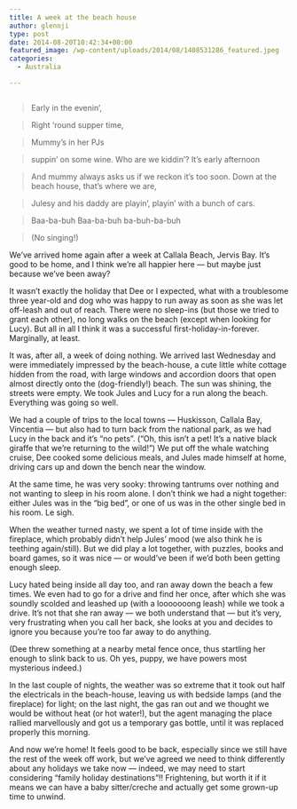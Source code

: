 ```yaml
---
title: A week at the beach house
author: glennji
type: post
date: 2014-08-20T10:42:34+00:00
featured_image: /wp-content/uploads/2014/08/1408531286_featured.jpeg
categories:
  - Australia

---
```

<div>
</div>

<a href="/wp-content/uploads/2014/08/1408531193_full.jpeg" target="_blank" rel="noopener noreferrer"><img class="aligncenter full" title="" src="/wp-content/uploads/2014/08/1408531193_thumb.jpeg" alt="" align="middle" /></a>

> Early in the evenin’,
  
> Right ‘round supper time,
  
> Mummy’s in her PJs
  
> suppin’ on some wine. Who are we kiddin’? It’s early afternoon
  
> And mummy always asks us if we reckon it’s too soon. Down at the beach house, that’s where we are,
  
> Julesy and his daddy are playin’, playin’ with a bunch of cars.
  
> Baa-ba-buh Baa-ba-buh ba-buh-ba-buh
  
> (No singing!)

<p class="">
  We’ve arrived home again after a week at Callala Beach, Jervis Bay. It’s good to be home, and I think we’re all happier here — but maybe just because we’ve been away?
</p>

It wasn’t exactly the holiday that Dee or I expected, what with a troublesome three year-old and dog who was happy to run away as soon as she was let off-leash and out of reach. There were no sleep-ins (but those we tried to grant each other), no long walks on the beach (except when looking for Lucy). But all in all I think it was a successful first-holiday-in-forever. Marginally, at least.
  
It was, after all, a week of doing nothing. We arrived last Wednesday and were immediately impressed by the beach-house, a cute little white cottage hidden from the road, with large windows and accordion doors that open almost directly onto the (dog-friendly!) beach. The sun was shining, the streets were empty. We took Jules and Lucy for a run along the beach. Everything was going so well.
  
We had a couple of trips to the local towns — Huskisson, Callala Bay, Vincentia — but also had to turn back from the national park, as we had Lucy in the back and it’s “no pets”. (“Oh, this isn’t a pet! It’s a native black giraffe that we’re returning to the wild!”) We put off the whale watching cruise, Dee cooked some delicious meals, and Jules made himself at home, driving cars up and down the bench near the window.
  
At the same time, he was very sooky: throwing tantrums over nothing and not wanting to sleep in his room alone. I don’t think we had a night together: either Jules was in the “big bed”, or one of us was in the other single bed in his room. Le sigh.
  
When the weather turned nasty, we spent a lot of time inside with the fireplace, which probably didn’t help Jules’ mood (we also think he is teething again/still). But we did play a lot together, with puzzles, books and board games, so it was nice — or would’ve been if we’d both been getting enough sleep.
  
Lucy hated being inside all day too, and ran away down the beach a few times. We even had to go for a drive and find her once, after which she was soundly scolded and leashed up (with a looooooong leash) while we took a drive. It’s not that she ran away — we both understand that — but it’s very, very frustrating when you call her back, she looks at you and decides to ignore you because you’re too far away to do anything.
  
(Dee threw something at a nearby metal fence once, thus startling her enough to slink back to us. Oh yes, puppy, we have powers most mysterious indeed.)
  
In the last couple of nights, the weather was so extreme that it took out half the electricals in the beach-house, leaving us with bedside lamps (and the fireplace) for light; on the last night, the gas ran out and we thought we would be without heat (or hot water!), but the agent managing the place rallied marvellously and got us a temporary gas bottle, until it was replaced properly this morning.
  
And now we’re home! It feels good to be back, especially since we still have the rest of the week off work, but we’ve agreed we need to think differently about any holidays we take now — indeed, we may need to start considering “family holiday destinations”!! Frightening, but worth it if it means we can have a baby sitter/creche and actually get some grown-up time to unwind.
  
&nbsp;
